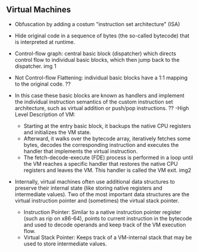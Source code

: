 ## Virtual Machines
- Obfuscation by adding a costum "instruction set architecture" (ISA)
- Hide original code in a sequence of bytes (the so-called bytecode) that is interpreted at runtime.
- Control-flow graph: central basic block (dispatcher) which directs control flow to individual basic blocks, which then jump back to the dispatcher.
img 1

- Not Control-flow Flattening: individual basic blocks have a 1:1 mapping to the original code. ??
- In this case these basic blocks are known as handlers and implement the individual instruction semantics of the custom instruction set architecture, such as virtual addition or push/pop instructions. ??
 -High Level Description of VM:
	- Starting at the entry basic block, it backups the native CPU registers and initializes the VM state.
	- Afterward, it walks over the bytecode array, iteratively fetches some bytes, decodes the corresponding instruction and executes the handler that implements the virtual instruction.
	- The fetch-decode-execute (FDE) process is performed in a loop until the VM reaches a specific handler that restores the native CPU registers and leaves the VM. This handler is called the VM exit. 
img2
- Internally, virtual machines often use additional data structures to preserve their internal state (like storing native registers and intermediate values). Two of the most important data structures are the virtual instruction pointer and (sometimes) the virtual stack pointer.
  - Instruction Pointer: Similar to a native instruction pointer register (such as rip on x86-64), points to current instruction in the bytecode and used to decode operands and keep track of the VM execution flow.
  - Virtual Stack Pointer: Keeps track of a VM-internal stack that may be used to store intermediate values.
